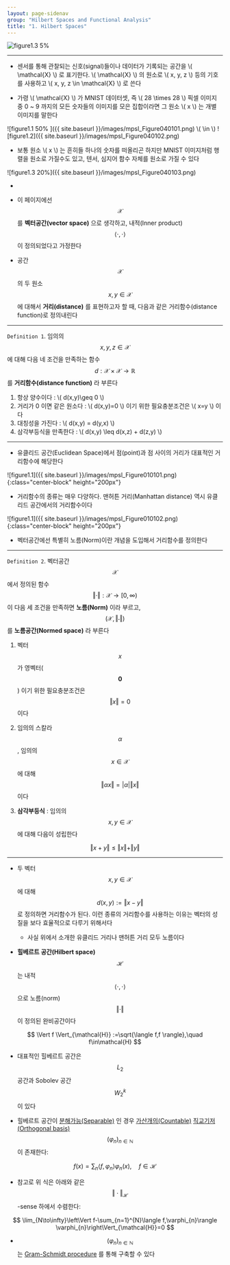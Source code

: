 ```yaml
---
layout: page-sidenav
group: "Hilbert Spaces and Functional Analysis"
title: "1. Hilbert Spaces"
---
```


![figure1.3 5%](/Users/sungbin-pro/GitHub/sl/images/mpsl_Figure040103.png)

---

- 센서를 통해 관찰되는 신호(signal)들이나 데이터가 기록되는 공간을 \\( \mathcal{X} \\) 로 표기한다. \\( \mathcal{X} \\) 의 원소로 \\( x, y, z \\) 등의 기호를 사용하고 \\( x, y, z \in \mathcal{X} \\) 로 쓴다

- 가령 \\( \mathcal{X} \\) 가 MNIST 데이터셋, 즉 \\( 28 \times 28 \\) 픽셀 이미지 중 0 ~ 9 까지의 모든 숫자들의 이미지를 모은 집합이라면 그 원소 \\( x \\) 는 개별 이미지를 말한다

![figure1.1 50% ]({{ site.baseurl }}/images/mpsl_Figure040101.png) \\( \in \\) ![figure1.2]({{ site.baseurl }}/images/mpsl_Figure040102.png)


- 보통 원소 \\( x \\) 는 흔히들 하나의 숫자를 떠올리곤 하지만 MNIST 이미지처럼 행렬을 원소로 가질수도 있고, 텐서, 심지어 함수 자체를 원소로 가질 수 있다

![figure1.3 20%]({{ site.baseurl }}/images/mpsl_Figure040103.png)

- 

- 이 페이지에선 $$ \mathcal{X} $$ 를 **벡터공간(vector space)** 으로 생각하고, 내적(Inner product) $$ \langle \cdot, \cdot \rangle $$ 이 정의되었다고 가정한다

- 공간 $$ \mathcal{X}$$ 의 두 원소 $$ x, y \in \mathcal{X} $$ 에 대해서 **거리(distance)** 를 표현하고자 할 때, 다음과 같은 거리함수(distance function)로 정의내린다

---

`Definition 1`. 임의의 $$ x,y,z \in \mathcal{X} $$ 에 대해 다음 네 조건을 만족하는 함수 $$ d:\mathcal{X}\times\mathcal{X}\to\mathbb{R} $$ 를 **거리함수(distance function)** 라 부른다

1. 항상 양수이다 : \\( d(x,y)\geq 0 \\)
2. 거리가 0 이면 같은 원소다 : \\( d(x,y)=0 \\) 이기 위한 필요충분조건은 \\( x=y \\) 이다
3. 대칭성을 가진다 : \\( d(x,y) = d(y,x) \\)
4. 삼각부등식을 만족한다 : \\( d(x,y) \leq d(x,z) + d(z,y) \\)

---

- 유클리드 공간(Euclidean Space)에서 점(point)과 점 사이의 거리가 대표적인 거리함수에 해당한다

![figure1.1]({{ site.baseurl }}/images/mpsl_Figure010101.png){:class="center-block" height="200px"}

- 거리함수의 종류는 매우 다양하다. 맨허튼 거리(Manhattan distance) 역시 유클리드 공간에서의 거리함수이다

![figure1.1]({{ site.baseurl }}/images/mpsl_Figure010102.png){:class="center-block" height="200px"}


- 벡터공간에선 특별히 노름(Norm)이란 개념을 도입해서 거리함수를 정의한다 

---

`Definition 2`. 벡터공간 $$ \mathcal{X} $$ 에서 정의된 함수 $$ \Vert \cdot \Vert : \mathcal{X} \to [0,\infty) $$ 이 다음 세 조건을 만족하면 **노름(Norm)** 이라 부르고, $$ (\mathcal{X},\Vert\cdot\Vert) $$ 를 **노름공간(Normed space)** 라 부른다

1. 벡터 $$ x $$ 가 영벡터($$ \mathbf{0} $$) 이기 위한 필요충분조건은 $$ \Vert x \Vert = 0 $$ 이다

2. 임의의 스칼라 $$ \alpha $$, 임의의 $$ x\in\mathcal{X} $$ 에 대해 $$ \Vert \alpha x \Vert = \vert \alpha \vert \Vert x \Vert $$ 이다

3. **삼각부등식** : 임의의 $$ x,y\in\mathcal{X} $$ 에 대해 다음이 성립한다

$$
\Vert x+y \Vert \leq \Vert x \Vert + \Vert y \Vert
$$
 
---

- 두 벡터 $$ x,y\in\mathcal{X} $$ 에 대해 $$ d(x,y) := \Vert x-y \Vert $$ 로 정의하면 거리함수가 된다. 이런 종류의 거리함수를 사용하는 이유는 벡터의 성질을 보다 효율적으로 다루기 위해서다
	- 사실 위에서 소개한 유클리드 거리나 맨허튼 거리 모두 노름이다


- **힐베르트 공간(Hilbert space)** $$ \mathcal{H} $$ 는 내적 $$ \langle\cdot,\cdot\rangle $$ 으로 노름(norm) $$ \Vert \cdot \Vert $$ 이 정의된 완비공간이다

$$
\Vert f \Vert_{\mathcal{H}} :=\sqrt{\langle f,f \rangle},\quad f\in\mathcal{H}
$$

- 대표적인 힐베르트 공간은 $$ L_{2} $$ 공간과 Sobolev 공간 $$ W_{2}^{k} $$ 이 있다

- 힐베르트 공간이 [분해가능(Separable)](https://en.wikipedia.org/wiki/Separable_space) 인 경우 [가산개의(Countable)](https://en.wikipedia.org/wiki/Countable_set) [직교기저(Orthogonal basis)](https://en.wikipedia.org/wiki/Orthonormal_basis) $$ (\varphi_{n})_{n\in\mathbb{N}} $$ 이 존재한다:

$$
f (x) = \sum_{n}\langle f,\varphi_{n} \rangle\varphi_{n}(x),\quad f\in\mathcal{H}
$$

- 참고로 위 식은 아래와 같은 $$ \Vert \cdot \Vert_{\mathcal{H}} $$ -sense 하에서 수렴한다:

$$
\lim_{N\to\infty}\left\Vert f-\sum_{n=1}^{N}\langle f,\varphi_{n}\rangle \varphi_{n}\right\Vert_{\mathcal{H}}=0
$$

- $$ (\varphi_{n})_{n\in\mathbb{N}} $$ 는 [Gram-Schmidt procedure](https://en.wikipedia.org/wiki/Gram%E2%80%93Schmidt_process) 를 통해 구축할 수 있다





